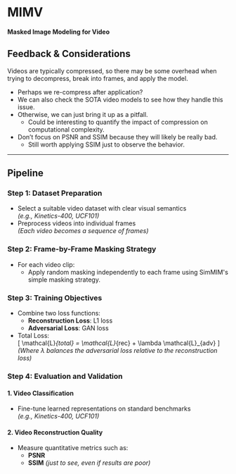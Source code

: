 # MIMV
**Masked Image Modeling for Video**

## Feedback & Considerations

Videos are typically compressed, so there may be some overhead when trying to decompress, break into frames, and apply the model.

- Perhaps we re-compress after application?
- We can also check the SOTA video models to see how they handle this issue.
- Otherwise, we can just bring it up as a pitfall.
  - Could be interesting to quantify the impact of compression on computational complexity.
- Don’t focus on PSNR and SSIM because they will likely be really bad.
  - Still worth applying SSIM just to observe the behavior.

---

## Pipeline

### Step 1: Dataset Preparation
- Select a suitable video dataset with clear visual semantics  
  *(e.g., Kinetics-400, UCF101)*
- Preprocess videos into individual frames  
  *(Each video becomes a sequence of frames)*

### Step 2: Frame-by-Frame Masking Strategy
- For each video clip:
  - Apply random masking independently to each frame using SimMIM's simple masking strategy.

### Step 3: Training Objectives
- Combine two loss functions:
  - **Reconstruction Loss**: L1 loss
  - **Adversarial Loss**: GAN loss
- Total Loss:  
  \[
  \mathcal{L}_{total} = \mathcal{L}_{rec} + \lambda \mathcal{L}_{adv}
  \]  
  *(Where λ balances the adversarial loss relative to the reconstruction loss)*

### Step 4: Evaluation and Validation

#### 1. Video Classification
- Fine-tune learned representations on standard benchmarks  
  *(e.g., Kinetics-400, UCF101)*

#### 2. Video Reconstruction Quality
- Measure quantitative metrics such as:
  - **PSNR**
  - **SSIM** *(just to see, even if results are poor)*
